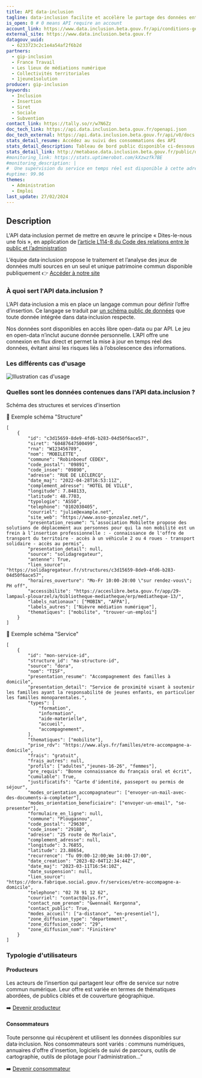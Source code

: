 ```yaml
---
title: API data·inclusion
tagline: data·inclusion facilite et accélère le partage des données entre les acteurs de l'insertion en mutualisant l’effort de mise à jour et de recensement entre les différents services numériques.
is_open: 0 # 0 means API require an account
account_link: https://www.data.inclusion.beta.gouv.fr/api/conditions-generales-dutilisation-de-lapi
external_site: https://www.data.inclusion.beta.gouv.fr
datagouv_uuid:
  - 6233723c2c1e4a54af2f6b2d
partners:
  - gip-inclusion
  - France Travail
  - Les lieux de médiations numérique
  - Collectivités territoriales
  - 1jeune1solution
producer: gip-inclusion
keywords:
  - Inclusion
  - Insertion
  - Siret
  - Sociale
  - Subvention
contact_link: https://tally.so/r/w7N6Zz
doc_tech_link: https://api.data.inclusion.beta.gouv.fr/openapi.json
doc_tech_external: https://api.data.inclusion.beta.gouv.fr/api/v0/docs
stats_detail_resume: Accédez au suivi des consommations des API
stats_detail_description: Tableau de bord public disponible ci-dessous
stats_detail_link: http://metabase.data.inclusion.beta.gouv.fr/public/dashboard/a53c0d36-3467-41d9-876e-973311604ae2
#monitoring_link: https://stats.uptimerobot.com/kXzwzfk7BE
#monitoring_description: |
#  Une supervision du service en temps réel est disponible à cette adresse.
#uptime: 99.96
themes:
  - Administration
  - Emploi
last_update: 27/02/2024
---
```


## Description
L'API data·inclusion permet de mettre en œuvre le principe « Dites-le-nous une fois », en application de [l’article L114-8 du Code des relations entre le public et l’administration](https://www.legifrance.gouv.fr/codes/article_lc/LEGIARTI000045213315)

L’équipe data·inclusion propose le traitement et l’analyse des jeux de données multi sources en un seul et unique patrimoine commun disponible publiquement 👉 [Accéder à notre site](https://www.data.inclusion.beta.gouv.fr/)

### À quoi sert l'API data.inclusion  ?

L’API data·inclusion a mis en place un langage commun pour définir l’offre d’insertion. Ce langage se traduit par [un schéma public de données](https://github.com/gip-inclusion/data-inclusion-schema/tree/main/schemas) que toute donnée intégrée dans data·inclusion respecte.

Nos données sont disponibles en accès libre open-data ou par API. Le jeu en open-data n’inclut aucune donnée personnelle. L’API offre une connexion en flux direct et permet la mise à jour en temps réel des données, évitant ainsi les risques liés à l’obsolescence des informations.

### Les différents cas d'usage

![Illustration cas d'usage](/images/divers/api-data-inclusion-ecosystem.png)

### Quelles sont les données contenues dans l'API data.inclusion  ?

Schéma des structures et services d'insertion

🔎 Exemple schéma "Structure"

```
[
	{
    	"id": "c3d15659-8de9-4fd6-b283-04d50f6ace57",
    	"siret": "60487647500499",
    	"rna": "W123456789",
    	"nom": "MOBILETTE",
    	"commune": "Robinboeuf CEDEX",
    	"code_postal": "09891",
    	"code_insee": "09890",
    	"adresse": "RUE DE LECLERCQ",
    	"date_maj": "2022-04-28T16:53:11Z",
    	"complement_adresse": "HOTEL DE VILLE",
    	"longitude": 7.848133,
    	"latitude": 48.7703,
    	"typologie": "ASSO",
    	"telephone": "0102030405",
    	"courriel": "julie@example.net",
    	"site_web": "https://www.asso-gonzalez.net/",
    	"presentation_resume": "L’association Mobilette propose des solutions de déplacement aux personnes pour qui la non mobilité est un frein à l’insertion professionnelle : - connaissance de l'offre de transport du territoire - accès à un véhicule 2 ou 4 roues - transport solidaire - accès au permis",
    	"presentation_detail": null,
    	"source": "solidagregateur",
    	"antenne": True,
    	"lien_source": "https://solidagregateur.fr/structures/c3d15659-8de9-4fd6-b283-04d50f6ace57",
    	"horaires_ouverture": "Mo-Fr 10:00-20:00 \"sur rendez-vous\"; PH off",
    	"accessibilite": "https://acceslibre.beta.gouv.fr/app/29-lampaul-plouarzel/a/bibliotheque-mediatheque/erp/mediatheque-13/",
    	"labels_nationaux": ["MOBIN", "AFPA"],
    	"labels_autres": ["Nièvre médiation numérique"],
    	"thematiques": ["mobilite", "trouver-un-emploi"]
	}
]
```


🔎 Exemple schéma "Service"

```
[
	{
    	"id": "mon-service-id",
    	"structure_id": "ma-structure-id",
    	"source": "dora",
    	"nom": "TISF",
    	"presentation_resume": "Accompagnement des familles à domicile",
    	"presentation_detail": "Service de proximité visant à soutenir les familles ayant la responsabilité de jeunes enfants, en particulier les familles monoparentales.",
    	"types": [
        	"formation",
        	"information",
        	"aide-materielle",
        	"accueil",
        	"accompagnement",
    	],
    	"thematiques": ["mobilite"],
    	"prise_rdv": "https://www.alys.fr/familles/etre-accompagne-a-domicile",
    	"frais": "gratuit",
    	"frais_autres": null,
    	"profils": ["adultes","jeunes-16-26", "femmes"],
    	"pre_requis": "Bonne connaissance du français oral et écrit",
    	"cumulable": True,
    	"justificatifs": "Carte d'identité, passeport ou permis de séjour",
    	"modes_orientation_accompagnateur": ["envoyer-un-mail-avec-des-documents-a-completer"],
    	"modes_orientation_beneficiaire": ["envoyer-un-email", "se-presenter"],
    	"formulaire_en_ligne": null,
    	"commune": "Plougasnou",
    	"code_postal": "29630",
    	"code_insee": "29188",
    	"adresse": "25 route de Morlaix",
    	"complement_adresse": null,
    	"longitude": 3.76855,
    	"latitude": 23.88654,
    	"recurrence": "Tu 09:00-12:00;We 14:00-17:00",
    	"date_creation": "2023-02-04T12:34:44Z",
    	"date_maj": "2023-03-11T16:54:10Z",
    	"date_suspension": null,
    	"lien_source": "https://dora.fabrique.social.gouv.fr/services/etre-accompagne-a-domicile",
    	"telephone": "02 78 91 12 62",
    	"courriel": "contact@alys.fr",
    	"contact_nom_prenom": "Gwennaël Kergonna",
    	"contact_public": True,
    	"modes_accueil": ["a-distance", "en-presentiel"],
    	"zone_diffusion_type": "departement",
    	"zone_diffusion_code": "29",
    	"zone_diffusion_nom": "Finistère"
	}
]
```

### Typologie d'utilisateurs

#### Producteurs
Les acteurs de l’insertion qui partagent leur offre de service sur notre commun numérique. Leur offre est variée en termes de thématiques abordées, de publics ciblés et de couverture géographique.

➡️ [Devenir producteur](https://tally.so/r/w7N6Zz)

#### Consommateurs
Toute personne qui récupèrent et utilisent les données disponibles sur data·inclusion. Nos consommateurs sont variés : communs numériques, annuaires d'offre d'insertion, logiciels de suivi de parcours, outils de cartographie, outils de pilotage pour l'administration…”

➡️ [Devenir consommateur](https://tally.so/r/w7N6Zz)



